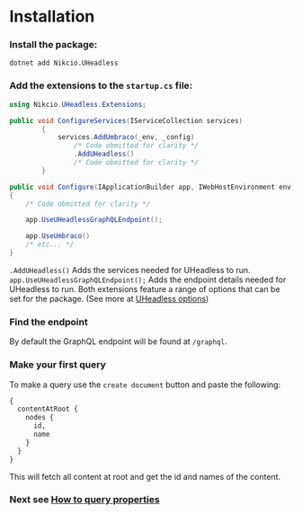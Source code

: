 # Installation

### Install the package:

```
dotnet add Nikcio.UHeadless
```

### Add the extensions to the `startup.cs` file:

```csharp
using Nikcio.UHeadless.Extensions;

public void ConfigureServices(IServiceCollection services)
        {
            services.AddUmbraco(_env, _config)
                /* Code obmitted for clarity */
                .AddUHeadless()
                /* Code obmitted for clarity */
        }

public void Configure(IApplicationBuilder app, IWebHostEnvironment env)
{
    /* Code obmitted for clarity */

    app.UseUHeadlessGraphQLEndpoint();

    app.UseUmbraco()
    /* etc... */
}
```

`.AddUHeadless()` Adds the services needed for UHeadless to run.
`app.UseUHeadlessGraphQLEndpoint();` Adds the endpoint details needed for UHeadless to run.
Both extensions feature a range of options that can be set for the package. (See more at [UHeadless options](options.md))

### Find the endpoint

By default the GraphQL endpoint will be found at `/graphql`.

### Make your first query

To make a query use the `create document` button and paste the following:

```graphql
{
  contentAtRoot {
    nodes {
      id,
      name
    }
  }
}
```

This will fetch all content at root and get the id and names of the content.

### Next see [How to query properties](querying/properties.md)